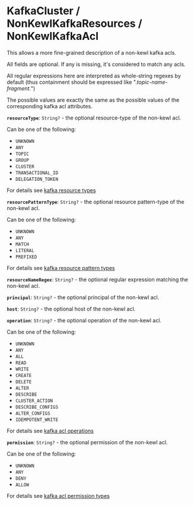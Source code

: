 # KafkaCluster / NonKewlKafkaResources / NonKewlKafkaAcl

This allows a more fine-grained description of a non-kewl kafka acls.

All fields are optional. If any is missing, it's considered to match any acls.

All regular expressions here are interpreted as whole-string regexes by default (thus containment should be expressed like ".*topic-name-fragment.*")

The possible values are exactly the same as the possible values of the corresponding kafka acl attributes.

**`resourceType`**: `String?` - the optional resource-type of the non-kewl acl.

Can be one of the following:
- `UNKNOWN`
- `ANY`
- `TOPIC`
- `GROUP`
- `CLUSTER`
- `TRANSACTIONAL_ID`
- `DELEGATION_TOKEN`

For details see [kafka resource types](https://kafka.apache.org/20/javadoc/index.html?org/apache/kafka/common/resource/ResourceType.html)

**`resourcePatternType`**: `String?` - the optional resource pattern-type of the non-kewl acl.

Can be one of the following:
- `UNKNOWN`
- `ANY`
- `MATCH`
- `LITERAL`
- `PREFIXED`

For details see [kafka resource pattern types](https://kafka.apache.org/20/javadoc/org/apache/kafka/common/resource/PatternType.html)

**`resourceNameRegex`**: `String?` - the optional regular expression matching the non-kewl acl.

**`principal`**: `String?` - the optional principal of the non-kewl acl.

**`host`**: `String?` - the optional host of the non-kewl acl.

**`operation`**: `String?` - the optional operation of the non-kewl acl.

Can be one of the following:
- `UNKNOWN`
- `ANY`
- `ALL`
- `READ`
- `WRITE`
- `CREATE`
- `DELETE`
- `ALTER`
- `DESCRIBE`
- `CLUSTER_ACTION`
- `DESCRIBE_CONFIGS`
- `ALTER_CONFIGS`
- `IDEMPOTENT_WRITE`

For details see [kafka acl operations](http://kafka.apache.org/20/javadoc/index.html?org/apache/kafka/common/acl/AclOperation.html)

**`permission`**: `String?` - the optional permission of the non-kewl acl.

Can be one of the following:
- `UNKNOWN`
- `ANY`
- `DENY`
- `ALLOW`

For details see [kafka acl permission types](http://kafka.apache.org/20/javadoc/index.html?org/apache/kafka/common/acl/AclPermissionType.html)
